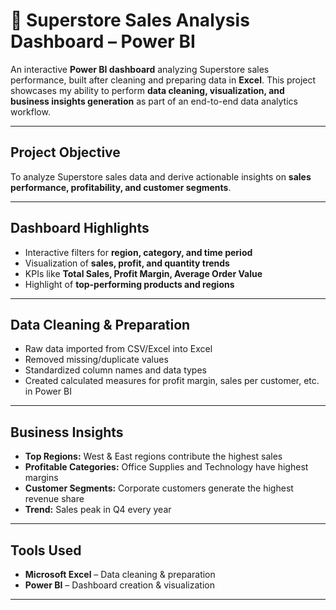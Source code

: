 # 🏬 Superstore Sales Analysis Dashboard – Power BI

An interactive **Power BI dashboard** analyzing Superstore sales performance, built after cleaning and preparing data in **Excel**. This project showcases my ability to perform **data cleaning, visualization, and business insights generation** as part of an end-to-end data analytics workflow.

---

## Project Objective

To analyze Superstore sales data and derive actionable insights on **sales performance, profitability, and customer segments**.

---

## Dashboard Highlights

- Interactive filters for **region, category, and time period**  
- Visualization of **sales, profit, and quantity trends**  
- KPIs like **Total Sales, Profit Margin, Average Order Value**  
- Highlight of **top-performing products and regions**  

---

## Data Cleaning & Preparation

- Raw data imported from CSV/Excel into Excel  
- Removed missing/duplicate values  
- Standardized column names and data types  
- Created calculated measures for profit margin, sales per customer, etc. in Power BI  

---

## Business Insights

- **Top Regions:** West & East regions contribute the highest sales  
- **Profitable Categories:** Office Supplies and Technology have highest margins  
- **Customer Segments:** Corporate customers generate the highest revenue share  
- **Trend:** Sales peak in Q4 every year  

---

## Tools Used

- **Microsoft Excel** – Data cleaning & preparation  
- **Power BI** – Dashboard creation & visualization  

---

